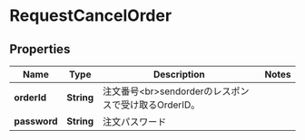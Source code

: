# RequestCancelOrder

## Properties
Name | Type | Description | Notes
------------ | ------------- | ------------- | -------------
**orderId** | **String** | 注文番号&lt;br&gt;sendorderのレスポンスで受け取るOrderID。 | 
**password** | **String** | 注文パスワード | 
